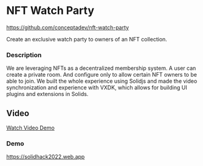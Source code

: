 # NFT Watch Party

https://github.com/conceptadev/nft-watch-party

Create an exclusive watch party to owners of an NFT collection.

### Description

We are leveraging NFTs as a decentralized membership system. A user can create a private room. And configure only to allow certain NFT owners to be able to join. We built the whole experience using Solidjs and made the video synchronization and experience with VXDK, which allows for building UI plugins and extensions in Solids.


## Video
[Watch Video Demo](https://www.loom.com/share/438d52d5638549789f058375846216d6)

### Demo
https://solidhack2022.web.app